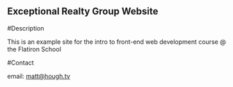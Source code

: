 Exceptional Realty Group Website
---

#Description

This is an example site for the intro to front-end web development course @ the Flatiron School

#Contact

email: matt@hough.tv